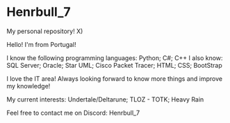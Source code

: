 # Henrbull_7
My personal repository! X)

Hello! I'm from Portugal!

I know the following programming languages: Python; C#; C++
I also know: SQL Server; Oracle; Star UML; Cisco Packet Tracer; HTML; CSS; BootStrap

I love the IT area! Always looking forward to know more things and improve my knowledge!

My current interests: Undertale/Deltarune; TLOZ - TOTK; Heavy Rain

Feel free to contact me on Discord: Henrbull_7
